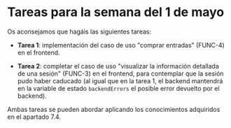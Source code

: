 # Tareas para la semana del 1 de mayo

Os aconsejamos que hagáis las siguientes tareas:

- **Tarea 1**: implementación del caso de uso "comprar entradas" (FUNC-4) en el frontend.

- **Tarea 2**: completar el caso de uso "visualizar la información detallada de una sesión" (FUNC-3) en el frontend, para contemplar que la sesión pudo haber caducado (al igual que en la tarea 1, el backend mantendrá en la variable de estado `backendErrors` el posible error devuelto por el backend).

Ambas tareas se pueden abordar aplicando los conocimientos adquiridos en el apartado 7.4.

